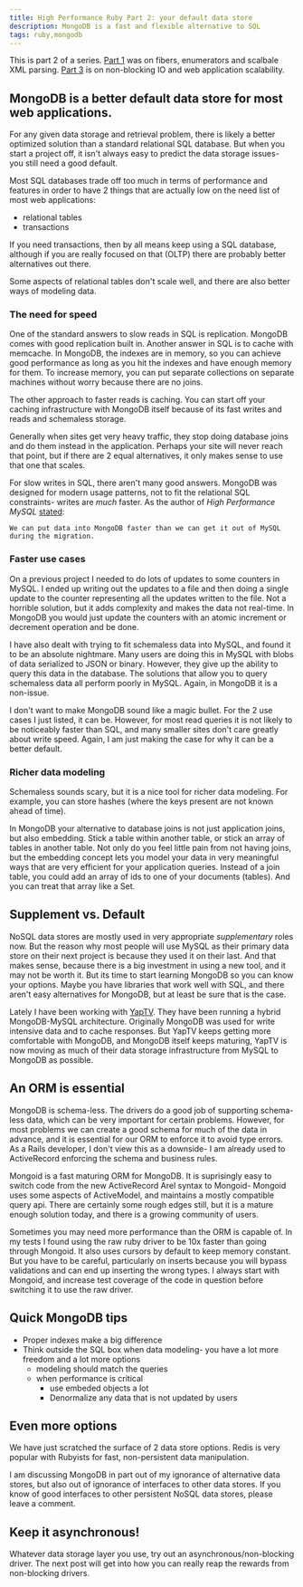 ```yaml
---
title: High Performance Ruby Part 2: your default data store
description: MongoDB is a fast and flexible alternative to SQL
tags: ruby,mongodb
---
```


This is part 2 of a series. [Part 1](/posts/2011-06-03-high-performance-rb-part1) was on fibers, enumerators and scalbale XML parsing. [Part 3](/posts/2011-06-16-high-performance-rb-part3) is on non-blocking IO and web application scalability.

## MongoDB is a better default data store for most web applications.

For any given data storage and retrieval problem, there is likely a better optimized solution than a standard relational SQL database. But when you start a project off, it isn't always easy to predict the data storage issues- you still need a good default.

Most SQL databases trade off too much in terms of performance and features in order to have 2 things that are actually low on the need list of most web applications:

  * relational tables
  * transactions
  
If you need transactions, then by all means keep using a SQL database, although if you are really focused on that (OLTP) there are probably better alternatives out there.
  
Some aspects of relational tables don't scale well, and there are also better ways of modeling data.
  
### The need for speed

One of the standard answers to slow reads in SQL is replication. MongoDB comes with good replication built in. Another answer in SQL is to cache with memcache. In MongoDB, the indexes are in memory, so you can achieve good performance as long as you hit the indexes and have enough memory for them. To increase memory, you can put separate collections on separate machines without worry because there are no joins.
  
The other approach to faster reads is caching. You can start off your caching infrastructure with MongoDB itself because of its fast writes and reads and schemaless storage.

Generally when sites get very heavy traffic, they stop doing database joins and do them instead in the application. Perhaps your site will never reach that point, but if there are 2 equal alternatives, it only makes sense to use that one that scales.
  
For slow writes in SQL, there aren't many good answers. MongoDB was designed for modern usage patterns, not to fit the relational SQL constraints- writes are *much* faster. As the author of _High Performance MySQL_ [stated](http://blog.mongodb.org/post/5545198613/mongodb-live-at-craigslist):

    We can put data into MongoDB faster than we can get it out of MySQL during the migration.


### Faster use cases

On a previous project I needed to do lots of updates to some counters in MySQL. I ended up writing out the updates to a file and then doing a single update to the counter representing all the updates written to the file. Not a horrible solution, but it adds complexity and makes the data not real-time. In MongoDB you would just update the counters with an atomic increment or decrement operation and be done.

I have also dealt with trying to fit schemaless data into MySQL, and found it to be an absolute nightmare. Many users are doing this in MySQL with blobs of data serialized to JSON or binary. However, they give up the ability to query this data in the database. The solutions that allow you to query schemaless data all perform poorly in MySQL. Again, in MongoDB it is a non-issue.
  
I don't want to make MongoDB sound like a magic bullet. For the 2 use cases I just listed, it can be. However, for most read queries it is not likely to be noticeably faster than SQL, and many smaller sites don't care greatly about write speed. Again, I am just making the case for why it can be a better default.


### Richer data modeling

  Schemaless sounds scary, but it is a nice tool for richer data modeling. For example, you can store hashes (where the keys present are not known ahead of time).

  In MongoDB your alternative to database joins is not just application joins, but also embedding. Stick a table within another table, or stick an array of tables in another table. Not only do you feel little pain from not having joins, but the embedding concept lets you model your data in very meaningful ways that are very efficient for your application queries. Instead of a join table, you could add an array of ids to one of your documents (tables). And you can treat that array like a Set.


## Supplement vs. Default

NoSQL data stores are mostly used in very appropriate *supplementary* roles now. But the reason why most people will use MySQL as their primary data store on their next project is because they used it on their last. And that makes sense, because there is a big investment in using a new tool, and it may not be worth it. But its time to start learning MongoDB so you can know your options. Maybe you have libraries that work well with SQL, and there aren't easy alternatives for MongoDB, but at least be sure that is the case.

Lately I have been working with [YapTV](http://www.yap.tv). They have been running a hybrid MongoDB-MySQL architecture. Originally MongoDB was used for write intensive data and to cache responses. But YapTV keeps getting more comfortable with MongoDB, and MongoDB itself keeps maturing, YapTV is now moving as much of their data storage infrastructure from MySQL to MongoDB as possible.


## An ORM is essential

MongoDB is schema-less. The drivers do a good job of supporting schema-less data, which can be very important for certain problems. However, for most problems we can create a good schema for much of the data in advance, and it is essential for our ORM to enforce it to avoid type errors. As a Rails developer, I don't view this as a downside- I am already used to ActiveRecord enforcing the schema and business rules.

Mongoid is a fast maturing ORM for MongoDB. It is suprisingly easy to switch code from the new ActiveRecord Arel syntax to Mongoid- Mongoid uses some aspects of ActiveModel, and maintains a mostly compatible query api. There are certainly some rough edges still, but it is a mature enough solution today, and there is a growing community of users.

Sometimes you may need more performance than the ORM is capable of. In my tests I found using the raw ruby driver to be 10x faster than going through Mongoid. It also uses cursors by default to keep memory constant. But you have to be careful, particularly on inserts because you will bypass validations and can end up inserting the wrong types. I always start with Mongoid, and increase test coverage of the code in question before switching it to use the raw driver.


## Quick MongoDB tips

* Proper indexes make a big difference
* Think outside the SQL box when data modeling- you have a lot more freedom and a lot more options
  * modeling should match the queries
  * when performance is critical
    * use embeded objects a lot
    * Denormalize any data that is not updated by users


## Even more options

We have just scratched the surface of 2 data store options. Redis is very popular with Rubyists for fast, non-persistent data manipulation.

I am discussing MongoDB in part out of my ignorance of alternative data stores, but also out of ignorance of interfaces to other data stores. If you know of good interfaces to other persistent NoSQL data stores, please leave a comment.

## Keep it asynchronous!

Whatever data storage layer you use, try out an asynchronous/non-blocking driver. The next post will get into how you can really reap the rewards from non-blocking drivers.

